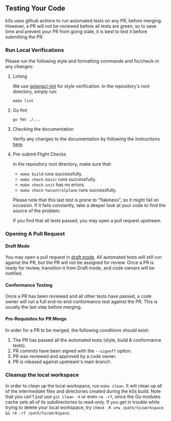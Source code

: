 ## Testing Your Code

k0s uses github actions to run automated tests on any PR, before merging.
However, a PR will not be reviewed before all tests are green, so to save time and prevent your PR from going stale, it is best to test it before submitting the PR.

### Run Local Verifications

Please run the following style and formatting commands and fix/check-in any changes:

1. Linting

    We use [golangci-lint](https://golangci-lint.run/usage/install/#local-installation) for style verification.
    In the repository's root directory, simply run:

    ```shell
    make lint
    ```

2. Go fmt

    ```shell
    go fmt ./...
    ```

3. Checking the documentation

   Verify any changes to the documentation by following the instructions
   [here](../internal/publishing_docs_using_mkdocs.md#testing-docs-locally).

4. Pre-submit Flight Checks

    In the repository root directory, make sure that:

    * `make build` runs successfully.
    * `make check-basic` runs successfully.
    * `make check-unit` has no errors.
    * `make check-hacontrolplane` runs successfully.

    Please note that this last test is prone to "flakiness", so it might fail on occasion. If it fails constantly, take a deeper look at your code to find the source of the problem.

    If you find that all tests passed, you may open a pull request upstream.

### Opening A Pull Request

#### Draft Mode

You may open a pull request in [draft mode](https://github.blog/2019-02-14-introducing-draft-pull-requests).
All automated tests will still run against the PR, but the PR will not be assigned for review.
Once a PR is ready for review, transition it from Draft mode, and code owners will be notified.

#### Conformance Testing

Once a PR has been reviewed and all other tests have passed, a code owner will run a full end-to-end conformance test against the PR. This is usually the last step before merging.

#### Pre-Requisites for PR Merge

In order for a PR to be merged, the following conditions should exist:

1. The PR has passed all the automated tests (style, build & conformance tests).
2. PR commits have been signed with the `--signoff` option.
3. PR was reviewed and approved by a code owner.
4. PR is rebased against upstream's main branch.

### Cleanup the local workspace

In order to clean up the local workspace, run `make clean`. It will clean up all
of the intermediate files and directories created during the k0s build. Note
that you can't just use `git clean -X` or even `rm -rf`, since the Go modules
cache sets all of its subdirectories to read-only. If you get in trouble while
trying to delete your local workspace, try `chmod -R u+w /path/to/workspace &&
rm -rf /path/to/workspace`.
